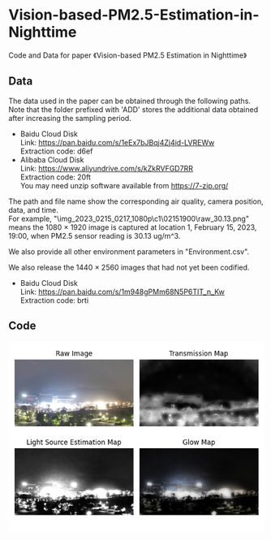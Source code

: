 # Vision-based-PM2.5-Estimation-in-Nighttime
Code and Data for paper 《Vision-based PM2.5 Estimation in Nighttime》

## Data
The data used in the paper can be obtained through the following paths.  
   Note that the folder prefixed with 'ADD' stores the additional data obtained after increasing the sampling period.  
- Baidu Cloud Disk  
   Link: https://pan.baidu.com/s/1eEx7bJBqj4Zj4id-LVREWw  
   Extraction code: d6ef  
- Alibaba Cloud Disk  
   Link: https://www.aliyundrive.com/s/kZkRVFGD7RR  
   Extraction code: 20ft  
   You may need unzip software available from https://7-zip.org/
   
The path and file name show the corresponding air quality, camera position, data, and time.  
For example, "\img_2023_0215_0217_1080p\c1\02151900\raw_30.13.png" means the 1080 × 1920 image is captured at location 1, February 15, 2023, 19:00, when PM2.5 sensor reading is 30.13 ug/m^3.

We also provide all other environment parameters in "Environment.csv".

We also release the 1440 × 2560 images that had not yet been codified.  
- Baidu Cloud Disk  
   Link: https://pan.baidu.com/s/1m948gPMm68N5P6TIT_n_Kw  
   Extraction code: brti  
## Code
![image](Features.png)

   
